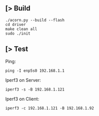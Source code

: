 [> Build
--------

```
./acorn.py --build --flash
cd driver
make clean all
sudo ./init
```
[> Test
--------

Ping:
```
ping -I enp5s0 192.168.1.1
```

Iperf3 on Server:
```
iperf3 -s -B 192.168.1.121

```

Iperf3 on Client:
```
iperf3 -c 192.168.1.121 -B 192.168.1.92

```
